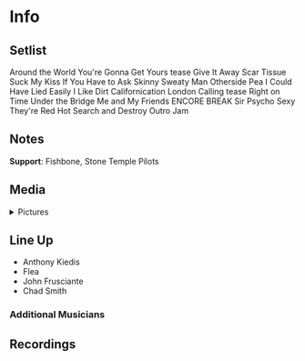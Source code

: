# Info

## Setlist

Around the World
You're Gonna Get Yours tease
Give It Away
Scar Tissue
Suck My Kiss
If You Have to Ask
Skinny Sweaty Man
Otherside
Pea
I Could Have Lied
Easily
I Like Dirt
Californication
London Calling tease
Right on Time
Under the Bridge
Me and My Friends
ENCORE BREAK
Sir Psycho Sexy
They're Red Hot
Search and Destroy
Outro Jam

## Notes

**Support**: Fishbone, Stone Temple Pilots

## Media 

<details>
  <summary>Pictures</summary>
  <!--<img alt="Setlist" title="Setlist" src="_.jpg" height="200" />
  <img alt="Clipping" title="Clipping" src="_.jpg" height="200" />
  <img alt="Flyer" title="Flyer" src="_.jpg" height="200" />-->
</details>

## Line Up

* Anthony Kiedis
* Flea
* John Frusciante
* Chad Smith

### Additional Musicians

## Recordings

